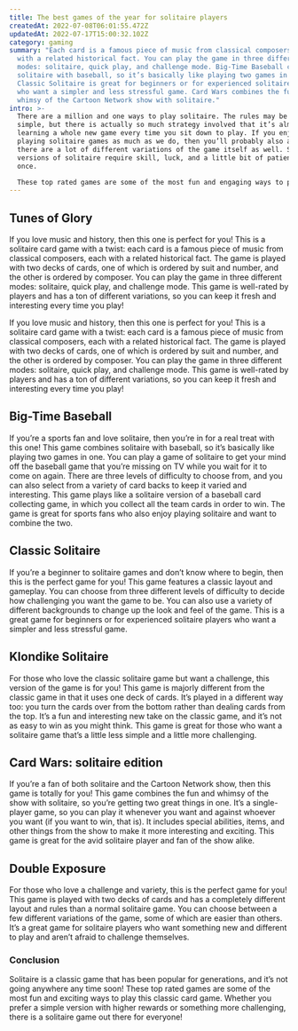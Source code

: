 ```yaml
---
title: The best games of the year for solitaire players
createdAt: 2022-07-08T06:01:55.472Z
updatedAt: 2022-07-17T15:00:32.102Z
category: gaming
summary: "Each card is a famous piece of music from classical composers, each
  with a related historical fact. You can play the game in three different
  modes: solitaire, quick play, and challenge mode. Big-Time Baseball combines
  solitaire with baseball, so it’s basically like playing two games in one.
  Classic Solitaire is great for beginners or for experienced solitaire players
  who want a simpler and less stressful game. Card Wars combines the fun and
  whimsy of the Cartoon Network show with solitaire."
intro: >-
  There are a million and one ways to play solitaire. The rules may be
  simple, but there is actually so much strategy involved that it’s almost like
  learning a whole new game every time you sit down to play. If you enjoy
  playing solitaire games as much as we do, then you’ll probably also agree that
  there are a lot of different variations of the game itself as well. Some
  versions of solitaire require skill, luck, and a little bit of patience all at
  once. 

  These top rated games are some of the most fun and engaging ways to play this classic card game. Whether you prefer an easy version with higher rewards or something more strategic and challenging, these solitaire games will keep your interest from start to finish!
---
```


## Tunes of Glory

If you love music and history, then this one is perfect for you! This is a solitaire card game with a twist: each card is a famous piece of music from classical composers, each with a related historical fact. The game is played with two decks of cards, one of which is ordered by suit and number, and the other is ordered by composer. You can play the game in three different modes: solitaire, quick play, and challenge mode. This game is well-rated by players and has a ton of different variations, so you can keep it fresh and interesting every time you play!

If you love music and history, then this one is perfect for you! This is a solitaire card game with a twist: each card is a famous piece of music from classical composers, each with a related historical fact. The game is played with two decks of cards, one of which is ordered by suit and number, and the other is ordered by composer. You can play the game in three different modes: solitaire, quick play, and challenge mode. This game is well-rated by players and has a ton of different variations, so you can keep it fresh and interesting every time you play!

## Big-Time Baseball

If you’re a sports fan and love solitaire, then you’re in for a real treat with this one! This game combines solitaire with baseball, so it’s basically like playing two games in one. You can play a game of solitaire to get your mind off the baseball game that you’re missing on TV while you wait for it to come on again. There are three levels of difficulty to choose from, and you can also select from a variety of card backs to keep it varied and interesting. This game plays like a solitaire version of a baseball card collecting game, in which you collect all the team cards in order to win. The game is great for sports fans who also enjoy playing solitaire and want to combine the two.

## Classic Solitaire

If you’re a beginner to solitaire games and don’t know where to begin, then this is the perfect game for you! This game features a classic layout and gameplay. You can choose from three different levels of difficulty to decide how challenging you want the game to be. You can also use a variety of different backgrounds to change up the look and feel of the game. This is a great game for beginners or for experienced solitaire players who want a simpler and less stressful game.

## Klondike Solitaire

For those who love the classic solitaire game but want a challenge, this version of the game is for you! This game is majorly different from the classic game in that it uses one deck of cards. It’s played in a different way too: you turn the cards over from the bottom rather than dealing cards from the top. It’s a fun and interesting new take on the classic game, and it’s not as easy to win as you might think. This game is great for those who want a solitaire game that’s a little less simple and a little more challenging.

## Card Wars: solitaire edition

If you’re a fan of both solitaire and the Cartoon Network show, then this game is totally for you! This game combines the fun and whimsy of the show with solitaire, so you’re getting two great things in one. It’s a single-player game, so you can play it whenever you want and against whoever you want (if you want to win, that is). It includes special abilities, items, and other things from the show to make it more interesting and exciting. This game is great for the avid solitaire player and fan of the show alike.

## Double Exposure

For those who love a challenge and variety, this is the perfect game for you! This game is played with two decks of cards and has a completely different layout and rules than a normal solitaire game. You can choose between a few different variations of the game, some of which are easier than others. It’s a great game for solitaire players who want something new and different to play and aren’t afraid to challenge themselves.

### Conclusion

Solitaire is a classic game that has been popular for generations, and it’s not going anywhere any time soon! These top rated games are some of the most fun and exciting ways to play this classic card game. Whether you prefer a simple version with higher rewards or something more challenging, there is a solitaire game out there for everyone!
